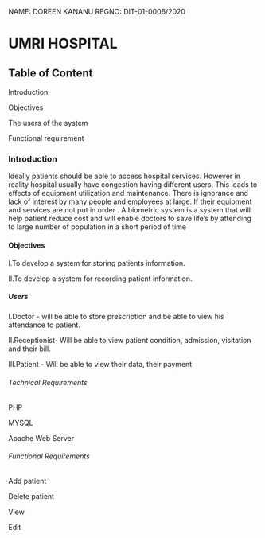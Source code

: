
 NAME: DOREEN KANANU
 REGNO: DIT-01-0006/2020

# UMRI HOSPITAL

## Table of Content
Introduction

Objectives

The users of the system

Functional requirement

### Introduction
Ideally    patients should be able to access hospital services. However in reality hospital usually have congestion having different users. This leads to effects of equipment utilization and maintenance. There is ignorance and lack of interest by many people and employees at large. If their equipment and services are not put in order . A biometric system is a system that will help  patient reduce cost and  will enable doctors to save life’s by attending to large number of population in a short period of time 

#### Objectives
I.To develop  a system for storing patients information.

II.To develop a system  for recording patient information.


##### Users

I.Doctor - will be able to store prescription and be able to view his attendance to patient.

II.Receptionist- Will be able to view patient condition, admission, visitation and their bill.

III.Patient - Will be able to view their data, their payment 

###### Technical Requirements

PHP

MYSQL

Apache Web Server

###### Functional Requirements

Add patient

Delete patient

View

Edit







	
